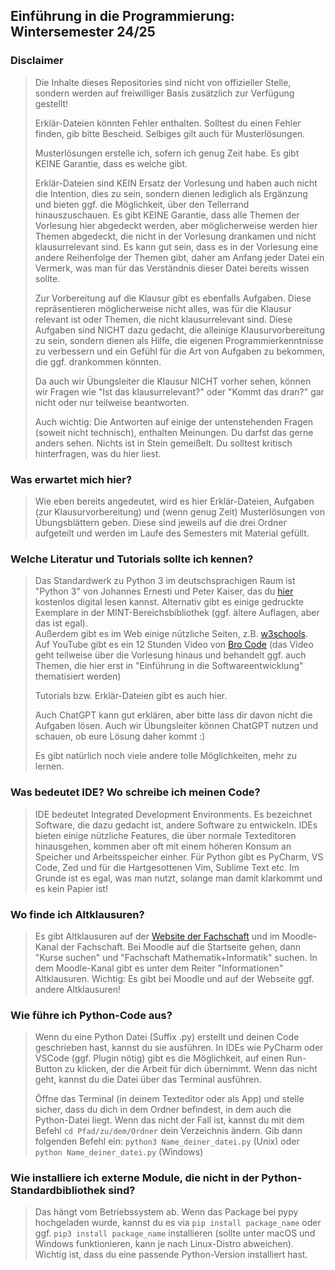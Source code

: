 ## Einführung in die Programmierung: Wintersemester 24/25

### Disclaimer
> Die Inhalte dieses Repositories sind nicht von offizieller Stelle, sondern werden auf freiwilliger Basis
> zusätzlich zur Verfügung gestellt!
> 
> Erklär-Dateien könnten Fehler enthalten. Solltest du einen Fehler finden, gib bitte Bescheid.
> Selbiges gilt auch für Musterlösungen.
> 
> Musterlösungen erstelle ich, sofern ich genug Zeit habe. Es gibt KEINE Garantie, dass es welche gibt.
> 
> Erklär-Dateien sind KEIN Ersatz der Vorlesung und haben auch nicht die Intention, dies zu sein, sondern dienen lediglich
> als Ergänzung und bieten ggf. die Möglichkeit, über den Tellerrand hinauszuschauen.
> Es gibt KEINE Garantie, dass alle Themen der Vorlesung hier abgedeckt werden, aber möglicherweise werden hier Themen
> abgedeckt, die nicht in der Vorlesung drankamen und nicht klausurrelevant sind. Es kann gut sein, dass es in der Vorlesung
> eine andere Reihenfolge der Themen gibt, daher am Anfang jeder Datei ein Vermerk, was man für das Verständnis dieser Datei
> bereits wissen sollte.
> 
> Zur Vorbereitung auf die Klausur gibt es ebenfalls Aufgaben. Diese repräsentieren möglicherweise nicht alles, was für 
> die Klausur relevant ist oder Themen, die nicht klausurrelevant sind. Diese Aufgaben sind NICHT dazu gedacht, die 
> alleinige Klausurvorbereitung zu sein, sondern dienen als Hilfe, die eigenen Programmierkenntnisse zu verbessern und 
> ein Gefühl für die Art von Aufgaben zu bekommen, die ggf. drankommen könnten.
> 
> Da auch wir Übungsleiter die Klausur NICHT vorher sehen, können wir Fragen wie "Ist das klausurrelevant?" oder "Kommt das dran?"
> gar nicht oder nur teilweise beantworten.
> 
> Auch wichtig: Die Antworten auf einige der untenstehenden Fragen (soweit nicht technisch), enthalten Meinungen. Du
> darfst das gerne anders sehen. Nichts ist in Stein gemeißelt. Du solltest kritisch hinterfragen, was du hier liest.


### Was erwartet mich hier?
> Wie eben bereits angedeutet, wird es hier Erklär-Dateien, Aufgaben (zur Klausurvorbereitung) und (wenn genug Zeit)
> Musterlösungen von Übungsblättern geben. Diese sind jeweils auf die drei Ordner aufgeteilt und werden im Laufe
> des Semesters mit Material gefüllt.


### Welche Literatur und Tutorials sollte ich kennen?
> Das Standardwerk zu Python 3 im deutschsprachigen Raum ist "Python 3" von Johannes Ernesti und Peter Kaiser, das du
> [hier](https://openbook.rheinwerk-verlag.de/python/) kostenlos digital lesen kannst.
> Alternativ gibt es einige gedruckte Exemplare in der MINT-Bereichsbibliothek
> (ggf. ältere Auflagen, aber das ist egal).  
> Außerdem gibt es im Web einige nützliche Seiten, z.B. [w3schools](https://www.w3schools.com/python/default.asp).  
> Auf YouTube gibt es ein 12 Stunden Video von [Bro Code](https://www.youtube.com/watch?v=ix9cRaBkVe0) (das Video geht teilweise über die Vorlesung hinaus und behandelt ggf. auch Themen,
> die hier erst in "Einführung in die Softwareentwicklung" thematisiert werden)
> 
> Tutorials bzw. Erklär-Dateien gibt es auch hier.
> 
> Auch ChatGPT kann gut erklären, aber bitte lass dir davon nicht die Aufgaben lösen. 
> Auch wir Übungsleiter können ChatGPT nutzen und schauen, ob eure Lösung daher kommt :)
> 
> Es gibt natürlich noch viele andere tolle Möglichkeiten, mehr zu lernen.


### Was bedeutet IDE? Wo schreibe ich meinen Code?
> IDE bedeutet Integrated Development Environments. Es bezeichnet Software, die dazu gedacht ist, andere Software zu entwickeln.
> IDEs bieten einige nützliche Features, die über normale Texteditoren hinausgehen, kommen aber oft mit einem höheren
> Konsum an Speicher und Arbeitsspeicher einher.
> Für Python gibt es PyCharm, VS Code, Zed und für die Hartgesottenen Vim, Sublime Text etc.
> Im Grunde ist es egal, was man nutzt, solange man damit klarkommt und es kein Papier ist!


### Wo finde ich Altklausuren?
> Es gibt Altklausuren auf der [Website der Fachschaft](https://fachschaft.mathe-informatik.uni-mainz.de) und im Moodle-Kanal
> der Fachschaft. Bei Moodle auf die Startseite gehen, dann "Kurse suchen" und "Fachschaft Mathematik+Informatik" suchen.
> In dem Moodle-Kanal gibt es unter dem Reiter "Informationen" Altklausuren.
> Wichtig: Es gibt bei Moodle und auf der Webseite ggf. andere Altklausuren!


### Wie führe ich Python-Code aus?
> Wenn du eine Python Datei (Suffix .py) erstellt und deinen Code geschrieben hast, kannst du sie ausführen.
> In IDEs wie PyCharm oder VSCode (ggf. Plugin nötig) gibt es die Möglichkeit, auf einen Run-Button zu klicken,
> der die Arbeit für dich übernimmt. Wenn das nicht geht, kannst du die Datei über das Terminal ausführen.
>
> Öffne das Terminal (in deinem Texteditor oder als App) und stelle sicher, dass du dich in dem Ordner befindest, in dem
> auch die Python-Datei liegt.
> Wenn das nicht der Fall ist, kannst du mit dem Befehl `cd Pfad/zu/dem/Ordner` dein Verzeichnis ändern.
> Gib dann folgenden Befehl ein: `python3 Name_deiner_datei.py` (Unix) oder `python Name_deiner_datei.py` (Windows)


### Wie installiere ich externe Module, die nicht in der Python-Standardbibliothek sind?
> Das hängt vom Betriebssystem ab. Wenn das Package bei pypy hochgeladen wurde, kannst du es via
> `pip install package_name` oder ggf. `pip3 install package_name` installieren (sollte unter macOS und Windows funktionieren,
> kann je nach Linux-Distro abweichen). Wichtig ist, dass du eine passende Python-Version installiert hast.
